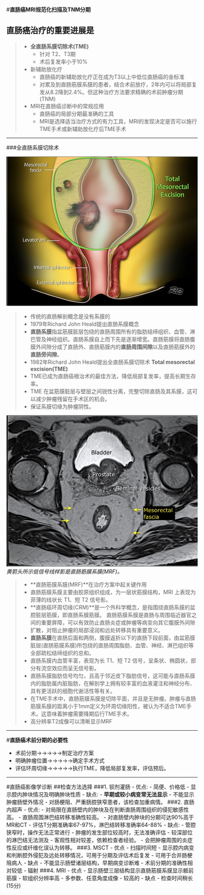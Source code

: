 #**直肠癌MRI规范化扫描及TNM分期**
## 直肠癌治疗的重要进展是
> - **全直肠系膜切除术(TME)**
>   - 针对 T2、T3期
>   - 术后复发率小于10%
> - 新辅助放化疗
>   - 直肠癌的新辅助放化疗正在成为T3以上中低位直肠癌的金标准
>   - 对累及到直肠筋膜系膜的患者，结合术前放疗，2年内可以将局部复发从8.2降到2.4%。但这种治疗方法要求精确的术前肿瘤分期(TNM)
> - MRI在直肠癌诊断中的常规应用
>   -  直肠癌的局部分期最准确的工具
>   - MRI是选择适当治疗方式的有力工具，MRI的发现决定是否可以施行TME手术或新辅助放化疗后TME手术   

***
###全直肠系膜切除术

![](./_image/2017-02-11-09-11-13.jpg)
>- 传统的直肠解剖概念是没有系膜的
>- 1979年Richard John Heald提出直肠系膜概念
> - **直肠系膜**指盆筋膜脏层包绕的直肠周围所有的脂肪结缔组织、血管、淋巴管及神经组织。直肠系膜自上而下先是逐渐增宽。直肠筋膜将直肠腹膜外间隙分成了直肠外、直肠筋膜内的**直肠周围间隙**以及直肠筋膜外的**直肠旁间隙**。
>-  1982年Richard John Heald提出全直肠系膜切除术  **Total mesorectal excision(TME)**
>- TME已成为直肠癌根治术的最佳方法，降低局部复发率，提高长期生存率。
>-  TME 在盆筋膜脏层与壁层之间锐性分离，完整切除直肠及其系膜，这可以减少肿瘤残留在手术区的机会。
>- 保证系膜切缘为肿瘤阴性。

![](./_image/2017-02-11-20-02-53.jpg)
*黄箭头所示低信号线样影是直肠筋膜系膜(MRF)。*
>- **直肠筋膜系膜(MRF)**在治疗方案中起关键作用
> - 直肠筋膜系膜主要由胶原组织组成，为一层状筋膜结构，MRI 上表现为菲薄的线状长 T1、短 T2 信号影。
>-  **直肠癌环周切缘(CRM)**是一个外科学概念，是指围绕直肠系膜的盆腔脏层筋膜，即直肠系膜筋膜。
> 直肠筋膜系膜是直肠与周围临近器官之间的重要屏障，可以有效防止直肠炎症或肿瘤等病变向其它腹膜外间隙扩散，对阻止肿瘤的局部浸润和远处转移具有重要意义。
> - **直肠系膜**在直肠后面和两侧，腹膜返折以下的直肠下段前面，由盆筋膜脏层(直肠筋膜系膜)所包绕的直肠周围脂肪、血管、神经、淋巴组织等全部疏松结缔组织的总和。
>- 直肠系膜内血管丰富，表现为长 T1、短 T2 信号，呈条状、椭圆状，部分有流空效应而呈无信号影。
>- 直肠系膜脂肪信号均匀，且高于邻近皮下脂肪信号，这可能与直肠系膜内的脂肪属内脏脂肪，在解剖学上拥有较丰富的血液灌注和神经分布、具有更活跃的细胞代谢活性等有关。 
>-  在TME手术中，直肠筋膜系膜是切除平面，并且是无肿瘤。肿瘤与直肠筋膜系膜的距离小于1mm定义为环周切缘阳性，被认为不适合TME手术。这意味着肿瘤需要降期后行TME手术。
> - 高分辨率T2成像可以清晰显示MRF

***
#**直肠癌术前分期的必要性**
- 术前分期→→→→→制定治疗方案
- 明确肿瘤位置→→→→→确定手术方式
- 评估环周切缘→→→→→执行TME，降低局部复发率，评估预后。
***
#直肠癌影像学诊断
##检查方法选择
###1. 钡剂灌肠
    - 优点:
        - 简便、价格低
        - 显示腔内肿块情况及明确肿块性质
    - 缺点:
        - **早期或较小病变常无法显示**
        - 不能显示肿瘤肠壁外情况
        - 对肠梗阻、严重肠腔狭窄患者，该检查加重病情。
###2. 直肠内超声
    - 优点:
        - 对局限在直肠壁内的肿块及在判断直肠周围组织的侵犯敏感性高。
        - 直肠周围淋巴结转移准确性较高。
        - 对直肠壁内肿块的分期可达90%高于MR和CT
        - 评估T分期准确率67-97%，淋巴结转移准确率64-88%
    - 缺点:
        - 管腔狭窄时，操作无法正常进行
        - 肿瘤的发生部位较高时，无法准确评估
        - 较深部位的淋巴结无法测及
        - 客观性相对较差，依赖检查者经验。
        - 会把肿瘤周围的炎症性反应或纤维化误认为转移。
###3. MSCT
    - 优点
        - 扫描时间短
        - 显示腔内病变和判断腔外侵犯及远处转移情况，可用于分期及评估术后复发
        - 可用于合并肠梗阻病人
    - 缺点
        - 不能显示肠壁诸层结构，早期病变诊断难
        - 术前分期的准确性相对较低
        - 辐射
###4.  MRI
    - 优点
        - 显示肠壁三层结构显示直肠筋膜系膜显示骶前筋膜
        - 软组织分辨率高
        - 多参数、任意角度成像
        - 较高的
    - 缺点
        - 检查时间稍长(15分)

